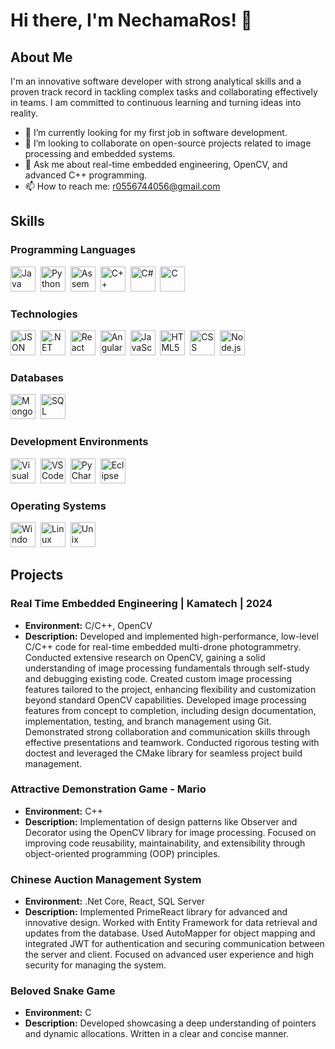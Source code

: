 # Hi there, I'm NechamaRos! 👋

## About Me

I'm an innovative software developer with strong analytical skills and a proven track record in tackling complex tasks and collaborating effectively in teams. I am committed to continuous learning and turning ideas into reality.

- 🔭 I’m currently looking for my first job in software development.
- 👯 I’m looking to collaborate on open-source projects related to image processing and embedded systems.
- 💬 Ask me about real-time embedded engineering, OpenCV, and advanced C++ programming.
- 📫 How to reach me: r0556744056@gmail.com

## Skills

### Programming Languages
<div>
  <img src="https://cdn.jsdelivr.net/gh/devicons/devicon/icons/java/java-original.svg" title="Java" alt="Java" width="40" height="40"/>&nbsp;
  <img src="https://cdn.jsdelivr.net/gh/devicons/devicon/icons/python/python-original.svg" title="Python" alt="Python" width="40" height="40"/>&nbsp;
  <img src="https://cdn.jsdelivr.net/gh/devicons/devicon/icons/assembly/assembly-original.svg" title="Assembly" alt="Assembly" width="40" height="40"/>&nbsp;
  <img src="https://cdn.jsdelivr.net/gh/devicons/devicon/icons/cplusplus/cplusplus-original.svg" title="C++" alt="C++" width="40" height="40"/>&nbsp;
  <img src="https://cdn.jsdelivr.net/gh/devicons/devicon/icons/csharp/csharp-original.svg" title="C#" alt="C#" width="40" height="40"/>&nbsp;
  <img src="https://cdn.jsdelivr.net/gh/devicons/devicon/icons/c/c-original.svg" title="C" alt="C" width="40" height="40"/>&nbsp;
</div>

### Technologies
<div>
  <img src="https://cdn.jsdelivr.net/gh/devicons/devicon/icons/json/json-original.svg" title="JSON" alt="JSON" width="40" height="40"/>&nbsp;
  <img src="https://cdn.jsdelivr.net/gh/devicons/devicon/icons/dotnetcore/dotnetcore-original.svg" title=".NET Core" alt=".NET Core" width="40" height="40"/>&nbsp;
  <img src="https://cdn.jsdelivr.net/gh/devicons/devicon/icons/react/react-original.svg" title="React" alt="React" width="40" height="40"/>&nbsp;
  <img src="https://cdn.jsdelivr.net/gh/devicons/devicon/icons/angularjs/angularjs-original.svg" title="Angular" alt="Angular" width="40" height="40"/>&nbsp;
  <img src="https://cdn.jsdelivr.net/gh/devicons/devicon/icons/javascript/javascript-original.svg" title="JavaScript" alt="JavaScript" width="40" height="40"/>&nbsp;
  <img src="https://cdn.jsdelivr.net/gh/devicons/devicon/icons/html5/html5-original.svg" title="HTML5" alt="HTML5" width="40" height="40"/>&nbsp;
  <img src="https://cdn.jsdelivr.net/gh/devicons/devicon/icons/css3/css3-original.svg" title="CSS3" alt="CSS" width="40" height="40"/>&nbsp;
  <img src="https://cdn.jsdelivr.net/gh/devicons/devicon/icons/nodejs/nodejs-original.svg" title="Node.js" alt="Node.js" width="40" height="40"/>&nbsp;
</div>

### Databases
<div>
  <img src="https://cdn.jsdelivr.net/gh/devicons/devicon/icons/mongodb/mongodb-original.svg" title="MongoDB" alt="MongoDB" width="40" height="40"/>&nbsp;
  <img src="https://cdn.jsdelivr.net/gh/devicons/devicon/icons/microsoftsqlserver/microsoftsqlserver-plain.svg" title="SQL Server" alt="SQL Server" width="40" height="40"/>&nbsp;
</div>

### Development Environments
<div>
  <img src="https://cdn.jsdelivr.net/gh/devicons/devicon/icons/visualstudio/visualstudio-plain.svg" title="Visual Studio" alt="Visual Studio" width="40" height="40"/>&nbsp;
  <img src="https://cdn.jsdelivr.net/gh/devicons/devicon/icons/vscode/vscode-original.svg" title="VS Code" alt="VS Code" width="40" height="40"/>&nbsp;
  <img src="https://cdn.jsdelivr.net/gh/devicons/devicon/icons/pycharm/pycharm-original.svg" title="PyCharm" alt="PyCharm" width="40" height="40"/>&nbsp;
  <img src="https://cdn.jsdelivr.net/gh/devicons/devicon/icons/eclipse/eclipse-original.svg" title="Eclipse" alt="Eclipse" width="40" height="40"/>&nbsp;
</div>

### Operating Systems
<div>
  <img src="https://cdn.jsdelivr.net/gh/devicons/devicon/icons/windows8/windows8-original.svg" title="Windows" alt="Windows" width="40" height="40"/>&nbsp;
  <img src="https://cdn.jsdelivr.net/gh/devicons/devicon/icons/linux/linux-original.svg" title="Linux" alt="Linux" width="40" height="40"/>&nbsp;
  <img src="https://cdn.jsdelivr.net/gh/devicons/devicon/icons/unix/unix-original.svg" title="Unix" alt="Unix" width="40" height="40"/>&nbsp;
</div>

## Projects

### Real Time Embedded Engineering | Kamatech | 2024
- **Environment:** C/C++, OpenCV
- **Description:** Developed and implemented high-performance, low-level C/C++ code for real-time embedded multi-drone photogrammetry. Conducted extensive research on OpenCV, gaining a solid understanding of image processing fundamentals through self-study and debugging existing code. Created custom image processing features tailored to the project, enhancing flexibility and customization beyond standard OpenCV capabilities. Developed image processing features from concept to completion, including design documentation, implementation, testing, and branch management using Git. Demonstrated strong collaboration and communication skills through effective presentations and teamwork. Conducted rigorous testing with doctest and leveraged the CMake library for seamless project build management.

### Attractive Demonstration Game - Mario
- **Environment:** C++
- **Description:** Implementation of design patterns like Observer and Decorator using the OpenCV library for image processing. Focused on improving code reusability, maintainability, and extensibility through object-oriented programming (OOP) principles.

### Chinese Auction Management System
- **Environment:** .Net Core, React, SQL Server
- **Description:** Implemented PrimeReact library for advanced and innovative design. Worked with Entity Framework for data retrieval and updates from the database. Used AutoMapper for object mapping and integrated JWT for authentication and securing communication between the server and client. Focused on advanced user experience and high security for managing the system.

### Beloved Snake Game
- **Environment:** C
- **Description:** Developed showcasing a deep understanding of pointers and dynamic allocations. Written in a clear and concise manner.

<!--
**NechamaRos/NechamaRos** is a ✨ _special_ ✨ repository because its `README.md` (this file) appears on your GitHub profile.
You can click the Preview link to take a look at your changes.
-->
